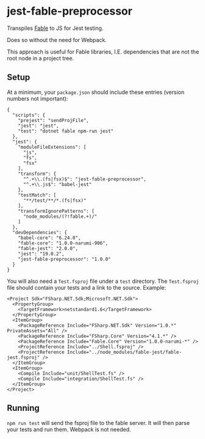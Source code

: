 # jest-fable-preprocessor

Transpiles [Fable](fable.io) to JS for Jest testing.

Does so without the need for Webpack.

This approach is useful for Fable libraries, I.E. dependencies that are not the root node in a project tree.

## Setup

At a minimum, your `package.json` should include these entries (version numbers not important):

```
{
  "scripts": {
    "prejest": "sendProjFile",
    "jest": "jest",
    "test": "dotnet fable npm-run jest"
  },
  "jest": {
    "moduleFileExtensions": [
      "js",
      "fs",
      "fsx"
    ],
    "transform": {
      "^.+\\.(fs|fsx)$": "jest-fable-preprocessor",
      "^.+\\.js$": "babel-jest"
    },
    "testMatch": [
      "**/test/**/*.(fs|fsx)"
    ],
    "transformIgnorePatterns": [
      "node_modules/(?!fable.+)/"
    ]
  },
  "devDependencies": {
    "babel-core": "6.24.0",
    "fable-core": "1.0.0-narumi-906",
    "fable-jest": "2.0.0",
    "jest": "19.0.2",
    "jest-fable-preprocessor": "1.0.0"
  }
}
```

You will also need a `Test.fsproj` file under a `test` directory.
The `Test.fsproj` file should contain your tests and a link to the source. Example:

```
<Project Sdk="FSharp.NET.Sdk;Microsoft.NET.Sdk">
  <PropertyGroup>
    <TargetFramework>netstandard1.6</TargetFramework>
  </PropertyGroup>
  <ItemGroup>
    <PackageReference Include="FSharp.NET.Sdk" Version="1.0.*" PrivateAssets="All" />
    <PackageReference Include="FSharp.Core" Version="4.1.*" />
    <PackageReference Include="Fable.Core" Version="1.0.0-narumi-*" />
    <ProjectReference Include="../Shell.fsproj" />
    <ProjectReference Include="../node_modules/fable-jest/fable-jest.fsproj" />
  </ItemGroup>
  <ItemGroup>
    <Compile Include="unit/ShellTest.fs" />
    <Compile Include="integration/ShellTest.fs" />
  </ItemGroup>
</Project>
```

## Running

```npm run test``` will send the fsproj file to the fable server. It will then parse your tests and run them. Webpack is not needed.
